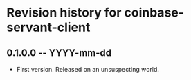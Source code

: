 # Revision history for coinbase-servant-client

## 0.1.0.0 -- YYYY-mm-dd

* First version. Released on an unsuspecting world.
